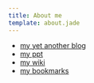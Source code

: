 ```yaml
---
title: About me
template: about.jade
---
```



 *   [my yet another blog](http://oak71.com)
 *   [my ppt](/ppt/)
 *   [my wiki](http://wiki.oak71.com)
 *   [my bookmarks](http://joak.org)
